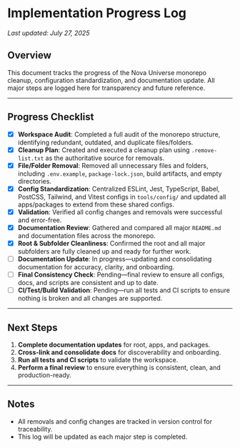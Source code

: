 # Implementation Progress Log

_Last updated: July 27, 2025_

## Overview

This document tracks the progress of the Nova Universe monorepo cleanup, configuration standardization, and documentation update. All major steps are logged here for transparency and future reference.

---

## Progress Checklist

- [x] **Workspace Audit**: Completed a full audit of the monorepo structure, identifying redundant, outdated, and duplicate files/folders.
- [x] **Cleanup Plan**: Created and executed a cleanup plan using `.remove-list.txt` as the authoritative source for removals.
- [x] **File/Folder Removal**: Removed all unnecessary files and folders, including `.env.example`, `package-lock.json`, build artifacts, and empty directories.
- [x] **Config Standardization**: Centralized ESLint, Jest, TypeScript, Babel, PostCSS, Tailwind, and Vitest configs in `tools/config/` and updated all apps/packages to extend from these shared configs.
- [x] **Validation**: Verified all config changes and removals were successful and error-free.
- [x] **Documentation Review**: Gathered and compared all major `README.md` and documentation files across the monorepo.
- [x] **Root & Subfolder Cleanliness**: Confirmed the root and all major subfolders are fully cleaned up and ready for further work.
- [ ] **Documentation Update**: In progress—updating and consolidating documentation for accuracy, clarity, and onboarding.
- [ ] **Final Consistency Check**: Pending—final review to ensure all configs, docs, and scripts are consistent and up to date.
- [ ] **CI/Test/Build Validation**: Pending—run all tests and CI scripts to ensure nothing is broken and all changes are supported.

---

## Next Steps

1. **Complete documentation updates** for root, apps, and packages.
2. **Cross-link and consolidate docs** for discoverability and onboarding.
3. **Run all tests and CI scripts** to validate the workspace.
4. **Perform a final review** to ensure everything is consistent, clean, and production-ready.

---

## Notes

- All removals and config changes are tracked in version control for traceability.
- This log will be updated as each major step is completed.
